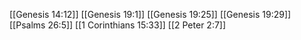[[Genesis 14:12]]
[[Genesis 19:1]]
[[Genesis 19:25]]
[[Genesis 19:29]]
[[Psalms 26:5]]
[[1 Corinthians 15:33]]
[[2 Peter 2:7]]
